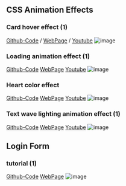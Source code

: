 ## CSS Animation Effects

### Card hover effect (1)
[Github-Code](https://github.com/jjyoon-dev/yotube_project/tree/master/css_animation_effect/card_hover_effect(1))
/
[WebPage](https://jjyoon-dev.github.io/portfolio/css_animation_effect/card_hover_effect(1)/index.html)
/
[Youtube](https://youtu.be/byouveQRdFU)
![image](https://github.com/jjyoon-dev/yotube_project/blob/master/css_animation_effect/thumbnail/card_hover_effect(1)_thumbnai.png?raw=true)

### Loading animation effect (1)
[Github-Code](https://github.com/jjyoon-dev/yotube_project/tree/master/css_animation_effect/card_hover_effect(1))
[WebPage]()
[Youtube](https://youtu.be/XTyUWReFhuw)
![image](https://github.com/jjyoon-dev/yotube_project/blob/master/css_animation_effect/thumbnail/loading_animation_effect(1)_thumbnail.PNG?raw=true)

### Heart color effect
[Github-Code](https://github.com/jjyoon-dev/yotube_project/tree/master/css_animation_effect/card_hover_effect(1))
[WebPage]()
[Youtube](https://youtu.be/xWwrdb2LG-8)
![image](https://github.com/jjyoon-dev/yotube_project/blob/master/css_animation_effect/thumbnail/heart_color_change_thumbnail.PNG?raw=true)

### Text wave lighting animation effect (1)
[Github-Code](https://github.com/jjyoon-dev/yotube_project/tree/master/css_animation_effect/card_hover_effect(1))
[WebPage]()
[Youtube](https://youtu.be/yQnyFV8ag0g)
![image](https://github.com/jjyoon-dev/yotube_project/blob/master/css_animation_effect/thumbnail/text_wave_lighting_animation_effect_thumbnail.PNG?raw=true)



## Login Form

### tutorial (1)
[Github-Code](https://github.com/jjyoon-dev/yotube_project/tree/master/css_animation_effect/card_hover_effect(1))
[WebPage]()
![image](https://github.com/jjyoon-dev/yotube_project/blob/master/Login_form/thumbnail/tutorial(1).PNG?raw=true)



